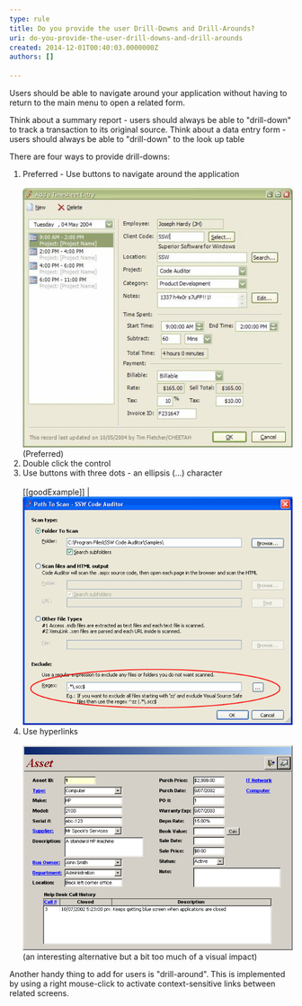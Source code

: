 ```yaml
---
type: rule
title: Do you provide the user Drill-Downs and Drill-Arounds?
uri: do-you-provide-the-user-drill-downs-and-drill-arounds
created: 2014-12-01T00:40:03.0000000Z
authors: []

---
```


Users should be able to navigate around your application without having to return to the main menu to open a related form.

Think about a summary report - users should always be able to "drill-down" to track a transaction to its original source.
                    Think about a data entry form - users should always be able to "drill-down" to the look up table
 
There are four ways to provide drill-downs:

1. Preferred - Use buttons to navigate around the application <br>      
![Use named buttons to navigate around the application](../../assets/DrillDownDrillAround.gif)(Preferred)
2. Double click the control
3. Use buttons with three dots - an ellipsis (...) character <br>      
[[goodExample]]
| ![Use ellipses to navigate around the application](../../assets/CodeAuditorEllipses.gif)
4. Use hyperlinks <br>      
![Drill-downs implemented as links](../../assets/AssetForm.png)(an interesting alternative but a bit too much of a visual impact)


Another handy thing to add for users is "drill-around". This is implemented by using a right mouse-click to activate context-sensitive links between related screens.
